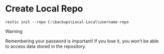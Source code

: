 # Create Local Repo

```
restic init --repo C:\backups\Local-Local\username-repo
```
> [!warning]
> 
> Remembering your password is important! If you lose it, you won’t be able to access data stored in the repository.

